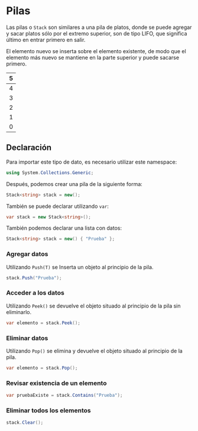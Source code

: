# Pilas

Las pilas o `Stack` son similares a una pila de platos, donde se puede agregar y sacar platos sólo por el extremo superior, son de tipo LIFO, que significa último en entrar primero en salir.

El elemento nuevo se inserta sobre el elemento existente, de modo que el elemento más nuevo se mantiene en la parte superior y puede sacarse primero.

| 5 |
| --- |
| 4 |
| 3 |
| 2 |
| 1 |
| 0 |

## Declaración

Para importar este tipo de dato, es necesario utilizar este namespace:

```csharp
using System.Collections.Generic;
```

Después, podemos crear una pila de la siguiente forma: 

```csharp
Stack<string> stack = new();
```

También se puede declarar utilizando `var`:

```csharp
var stack = new Stack<string>();
```

También podemos declarar una lista con datos:

```csharp
Stack<string> stack = new() { "Prueba" };
```

### Agregar datos

Utilizando `Push(T)` se Inserta un objeto al principio de la pila.

```csharp
stack.Push("Prueba");
```

### Acceder a los datos

Utilizando `Peek()` se devuelve el objeto situado al principio de la pila sin eliminarlo.

```csharp
var elemento = stack.Peek();
```

### Eliminar datos

Utilizando `Pop()` se elimina y devuelve el objeto situado al principio de la pila.

```csharp
var elemento = stack.Pop();
```

### Revisar existencia de un elemento

```csharp
var pruebaExiste = stack.Contains("Prueba");
```

### Eliminar todos los elementos

```csharp
stack.Clear();
```